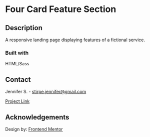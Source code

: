 # Four Card Feature Section

## Description

A responsive landing page displaying features of a fictional service.

### Built with

HTML/Sass

## Contact

Jennifer S. - stirpe.jennifer@gmail.com

[Project Link](https://jennstirpe.github.io/four-card-feature-section/)

## Acknowledgements

Design by: [Frontend Mentor](https://www.frontendmentor.io/)